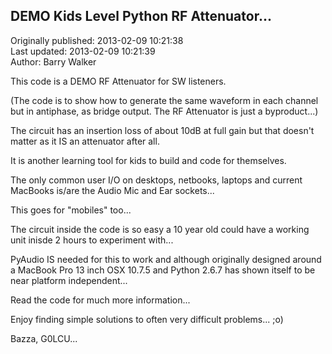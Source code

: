## DEMO Kids Level Python RF Attenuator...  
Originally published: 2013-02-09 10:21:38  
Last updated: 2013-02-09 10:21:39  
Author: Barry Walker  
  
This code is a DEMO RF Attenuator for SW listeners.

(The code is to show how to generate the same waveform in each channel but in antiphase, as bridge output. The RF Attenuator is just a byproduct...)

The circuit has an insertion loss of about 10dB at full gain but that doesn't matter as it IS an attenuator after all.

It is another learning tool for kids to build and code for themselves.

The only common user I/O on desktops, netbooks, laptops and current MacBooks is/are the Audio Mic and Ear sockets...

This goes for "mobiles" too...

The circuit inside the code is so easy a 10 year old could have a working unit inisde 2 hours to experiment with...

PyAudio IS needed for this to work and although originally designed around a MacBook Pro 13 inch OSX 10.7.5 and Python 2.6.7 has shown itself to be near platform independent...

Read the code for much more information...

Enjoy finding simple solutions to often very difficult problems... ;o)

Bazza, G0LCU...
